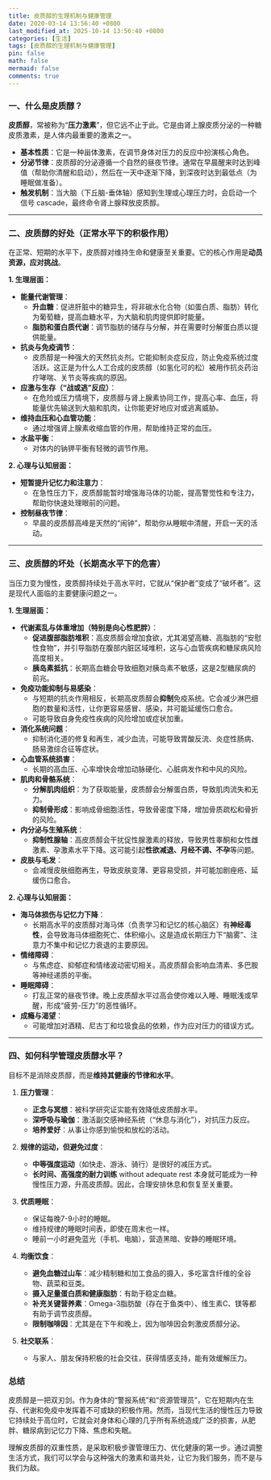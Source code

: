 ```yaml
---
title: 皮质醇的生理机制与健康管理
date: 2020-03-14 13:56:40 +0800
last_modified_at: 2025-10-14 13:56:40 +0800
categories: [生活]
tags: [皮质醇的生理机制与健康管理]
pin: false
math: false
mermaid: false
comments: true
---
```


### 一、什么是皮质醇？

**皮质醇**，常被称为“**压力激素**”，但它远不止于此。它是由肾上腺皮质分泌的一种糖皮质激素，是人体内最重要的激素之一。

*   **基本性质**：它是一种甾体激素，在调节身体对压力的反应中扮演核心角色。
*   **分泌节律**：皮质醇的分泌遵循一个自然的昼夜节律。通常在早晨醒来时达到峰值（帮助你清醒和启动），然后在一天中逐渐下降，到深夜时达到最低点（为睡眠做准备）。
*   **触发机制**：当大脑（下丘脑-垂体轴）感知到生理或心理压力时，会启动一个信号 cascade，最终命令肾上腺释放皮质醇。

---

### 二、皮质醇的好处（正常水平下的积极作用）

在正常、短期的水平下，皮质醇对维持生命和健康至关重要。它的核心作用是**动员资源，应对挑战**。

**1. 生理层面：**
*   **能量代谢管理**：
    *   **升血糖**：促进肝脏中的糖异生，将非碳水化合物（如蛋白质、脂肪）转化为葡萄糖，提高血糖水平，为大脑和肌肉提供即时能量。
    *   **脂肪和蛋白质代谢**：调节脂肪的储存与分解，并在需要时分解蛋白质以提供能量。
*   **抗炎与免疫调节**：
    *   皮质醇是一种强大的天然抗炎剂。它能抑制炎症反应，防止免疫系统过度活跃。这正是为什么人工合成的皮质醇（如氢化可的松）被用作抗炎药治疗哮喘、关节炎等疾病的原因。
*   **应激与生存（“战或逃”反应）**：
    *   在危险或压力情境下，皮质醇与肾上腺素协同工作，提高心率、血压，将能量优先输送到大脑和肌肉，让你能更好地应对或逃离威胁。
*   **维持血压和心血管功能**：
    *   通过增强肾上腺素收缩血管的作用，帮助维持正常的血压。
*   **水盐平衡**：
    *   对体内的钠钾平衡有轻微的调节作用。

**2. 心理与认知层面：**
*   **短暂提升记忆力和注意力**：
    *   在急性压力下，皮质醇能暂时增强海马体的功能，提高警觉性和专注力，帮助你快速处理眼前的问题。
*   **控制昼夜节律**：
    *   早晨的皮质醇高峰是天然的“闹钟”，帮助你从睡眠中清醒，开启一天的活动。

---

### 三、皮质醇的坏处（长期高水平下的危害）

当压力变为慢性，皮质醇持续处于高水平时，它就从“保护者”变成了“破坏者”。这是现代人面临的主要健康问题之一。

**1. 生理层面：**
*   **代谢紊乱与体重增加（特别是向心性肥胖）**：
    *   **促进腹部脂肪堆积**：高皮质醇会增加食欲，尤其渴望高糖、高脂肪的“安慰性食物”，并引导脂肪在腹部内脏区域堆积，这与心血管疾病和糖尿病风险高度相关。
    *   **胰岛素抵抗**：长期高血糖会导致细胞对胰岛素不敏感，这是2型糖尿病的前兆。
*   **免疫功能抑制与易感染**：
    *   与短期的抗炎作用相反，长期高皮质醇会**抑制**免疫系统。它会减少淋巴细胞的数量和活性，让你更容易感冒、感染，并可能延缓伤口愈合。
    *   可能导致自身免疫性疾病的风险增加或症状加重。
*   **消化系统问题**：
    *   抑制消化道的修复和再生，减少血流，可能导致胃酸反流、炎症性肠病、肠易激综合征等症状。
*   **心血管系统损害**：
    *   长期的高血压、心率增快会增加动脉硬化、心脏病发作和中风的风险。
*   **肌肉和骨骼系统**：
    *   **分解肌肉组织**：为了获取能量，皮质醇会分解蛋白质，导致肌肉流失和无力。
    *   **抑制骨形成**：影响成骨细胞活性，导致骨密度下降，增加骨质疏松和骨折的风险。
*   **内分泌与生殖系统**：
    *   **抑制性腺轴**：高皮质醇会干扰促性腺激素的释放，导致男性睾酮和女性雌激素、孕激素水平下降。这可能引起**性欲减退、月经不调、不孕**等问题。
*   **皮肤与毛发**：
    *   会减慢皮肤细胞再生，导致皮肤变薄、更容易受损，并可能加剧痤疮、延缓伤口愈合。

**2. 心理与认知层面：**
*   **海马体损伤与记忆力下降**：
    *   长期高水平的皮质醇对海马体（负责学习和记忆的核心脑区）有**神经毒性**，会导致海马体细胞死亡、体积缩小。这是造成长期压力下“脑雾”、注意力不集中和记忆力衰退的主要原因。
*   **情绪障碍**：
    *   与焦虑症、抑郁症和情绪波动密切相关。高皮质醇会影响血清素、多巴胺等神经递质的平衡。
*   **睡眠障碍**：
    *   打乱正常的昼夜节律。晚上皮质醇水平过高会使你难以入睡、睡眠浅或早醒，形成“疲劳-压力”的恶性循环。
*   **成瘾与渴望**：
    *   可能增加对酒精、尼古丁和垃圾食品的依赖，作为应对压力的错误方式。

---

### 四、如何科学管理皮质醇水平？

目标不是消除皮质醇，而是**维持其健康的节律和水平**。

1.  **压力管理**：
    *   **正念与冥想**：被科学研究证实能有效降低皮质醇水平。
    *   **深呼吸与瑜伽**：激活副交感神经系统（“休息与消化”），对抗压力反应。
    *   **培养爱好**：从事让你感到愉悦和放松的活动。

2.  **规律的运动，但避免过度**：
    *   **中等强度运动**（如快走、游泳、骑行）是很好的减压方式。
    *   **长时间、高强度的耐力训练** without adequate rest 本身就可能成为一种慢性压力源，升高皮质醇。因此，合理安排休息和恢复至关重要。

3.  **优质睡眠**：
    *   保证每晚7-9小时的睡眠。
    *   维持规律的睡眠时间表，即使在周末也一样。
    *   睡前一小时避免蓝光（手机、电脑），营造黑暗、安静的睡眠环境。

4.  **均衡饮食**：
    *   **避免血糖过山车**：减少精制糖和加工食品的摄入，多吃富含纤维的全谷物、蔬菜和豆类。
    *   **摄入足量蛋白质和健康脂肪**：有助于稳定血糖。
    *   **补充关键营养素**：Omega-3脂肪酸（存在于鱼类中）、维生素C、镁等都有助于调节皮质醇。
    *   **限制咖啡因**：尤其是在下午和晚上，因为咖啡因会刺激皮质醇分泌。

5.  **社交联系**：
    *   与家人、朋友保持积极的社会交往，获得情感支持，能有效缓解压力。

### 总结

皮质醇是一把双刃剑。作为身体的“警报系统”和“资源管理员”，它在短期内在生存、代谢和免疫中发挥着不可或缺的积极作用。然而，当现代生活的慢性压力导致它持续处于高位时，它就会对身体和心理的几乎所有系统造成广泛的损害，从肥胖、糖尿病到记忆力下降、焦虑和失眠。

理解皮质醇的双重性质，是采取积极步骤管理压力、优化健康的第一步。通过调整生活方式，我们可以学会与这种强大的激素和谐共处，让它为我们服务，而不是与我们为敌。
